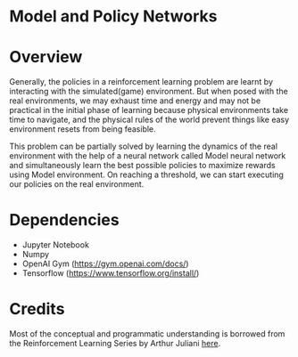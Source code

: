 # Model and Policy Networks

Overview
=========
Generally, the policies in a reinforcement learning problem are learnt by interacting with the simulated(game) environment. But when posed with the real environments, we may exhaust time and energy and may not be practical in the initial phase of learning because physical environments take time to navigate, and the physical rules of the world prevent things like easy environment resets from being feasible.

This problem can be partially solved by learning the dynamics of the real environment with the help of a neural network called Model neural network and simultaneously learn the best possible policies to maximize rewards using Model environment. On reaching a threshold, we can start executing our policies on the real environment.

Dependencies 
============
* Jupyter Notebook
* Numpy
* OpenAI Gym (https://gym.openai.com/docs/)
* Tensorflow (https://www.tensorflow.org/install/)

Credits
============
Most of the conceptual and programmatic understanding is borrowed from the Reinforcement Learning Series by Arthur Juliani [here](https://medium.com/emergent-future/simple-reinforcement-learning-with-tensorflow-part-0-q-learning-with-tables-and-neural-networks-d195264329d0).
